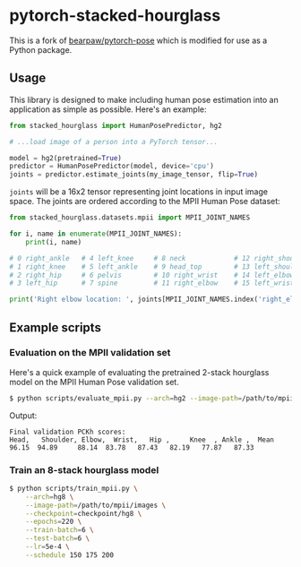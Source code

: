 # pytorch-stacked-hourglass

This is a fork of [bearpaw/pytorch-pose](https://github.com/bearpaw/pytorch-pose) which is modified
for use as a Python package.


## Usage

This library is designed to make including human pose estimation into an application as simple
as possible. Here's an example:

```python
from stacked_hourglass import HumanPosePredictor, hg2

# ...load image of a person into a PyTorch tensor...

model = hg2(pretrained=True)
predictor = HumanPosePredictor(model, device='cpu')
joints = predictor.estimate_joints(my_image_tensor, flip=True)
```

`joints` will be a 16x2 tensor representing joint locations in input image space.
The joints are ordered according to the MPII Human Pose dataset:

```python
from stacked_hourglass.datasets.mpii import MPII_JOINT_NAMES

for i, name in enumerate(MPII_JOINT_NAMES):
    print(i, name)

# 0 right_ankle   # 4 left_knee     # 8 neck            # 12 right_shoulder
# 1 right_knee    # 5 left_ankle    # 9 head_top        # 13 left_shoulder
# 2 right_hip     # 6 pelvis        # 10 right_wrist    # 14 left_elbow
# 3 left_hip      # 7 spine         # 11 right_elbow    # 15 left_wrist

print('Right elbow location: ', joints[MPII_JOINT_NAMES.index('right_elbow')])
```


## Example scripts


### Evaluation on the MPII validation set

Here's a quick example of evaluating the pretrained 2-stack hourglass model on the MPII Human
Pose validation set.

```bash
$ python scripts/evaluate_mpii.py --arch=hg2 --image-path=/path/to/mpii/images
```

Output:

```
Final validation PCKh scores:
Head,   Shoulder, Elbow,  Wrist,   Hip ,     Knee  , Ankle ,  Mean
96.15  94.89     88.14  83.78   87.43   82.19   77.87   87.33
```


### Train an 8-stack hourglass model

```bash
$ python scripts/train_mpii.py \
    --arch=hg8 \
    --image-path=/path/to/mpii/images \
    --checkpoint=checkpoint/hg8 \
    --epochs=220 \
    --train-batch=6 \
    --test-batch=6 \
    --lr=5e-4 \
    --schedule 150 175 200
```

